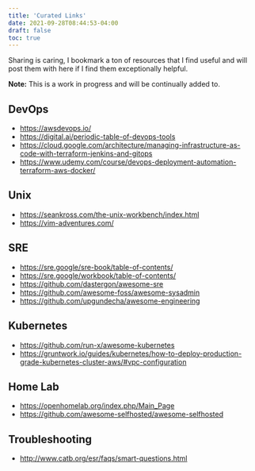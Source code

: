 ```yaml
---
title: 'Curated Links'
date: 2021-09-28T08:44:53-04:00
draft: false
toc: true
---
```


Sharing is caring, I bookmark a ton of resources that I find useful and will post them with here if I find them exceptionally helpful.

**Note:** This is a work in progress and will be continually added to.

## DevOps

- https://awsdevops.io/
- https://digital.ai/periodic-table-of-devops-tools
- https://cloud.google.com/architecture/managing-infrastructure-as-code-with-terraform-jenkins-and-gitops
- https://www.udemy.com/course/devops-deployment-automation-terraform-aws-docker/

## Unix

- https://seankross.com/the-unix-workbench/index.html
- https://vim-adventures.com/

## SRE

- https://sre.google/sre-book/table-of-contents/
- https://sre.google/workbook/table-of-contents/
- https://github.com/dastergon/awesome-sre
- https://github.com/awesome-foss/awesome-sysadmin
- https://github.com/upgundecha/awesome-engineering

## Kubernetes

- https://github.com/run-x/awesome-kubernetes
- https://gruntwork.io/guides/kubernetes/how-to-deploy-production-grade-kubernetes-cluster-aws/#vpc-configuration

## Home Lab

- https://openhomelab.org/index.php/Main_Page
- https://github.com/awesome-selfhosted/awesome-selfhosted

## Troubleshooting

- http://www.catb.org/esr/faqs/smart-questions.html
